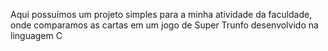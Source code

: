 Aqui possuímos um projeto simples para a minha atividade da faculdade, onde comparamos as cartas em um jogo de Super Trunfo desenvolvido na linguagem C
